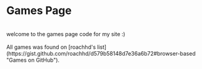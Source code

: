 <h1>Games Page</h1>
<br>
welcome to the games page code for my site :)
<br><br>
All games was found on [roachhd's list](https://gist.github.com/roachhd/d579b58148d7e36a6b72#browser-based "Games on GitHub").

